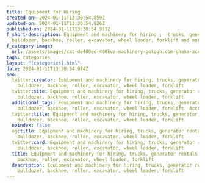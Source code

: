 ```yaml
---
title: Equipment for Hiring
created-on: 2024-01-11T13:30:54.859Z
updated-on: 2024-01-11T13:30:54.926Z
published-on: 2024-01-11T13:30:54.951Z
f_short-description: Equipment and machinery for hiring ;  trucks, generators,
  bulldozer, backhoe, roller, excavator, wheel loader, forklift and more.
f_category-image:
  url: /assets/images/cat-de400eo-400kva-machinery-gotogh.com-ghana-accra-hiring-renting-event-organizers-companies-churches.png
tags: categories
layout: "[categories].html"
date: 2024-01-11T13:30:54.974Z
seo:
  twitter:creator: Equipment and machinery for hiring, trucks, generator rentals,
    bulldozer, backhoe, roller, excavator, wheel loader, forklift
  twitter:site: Equipment and machinery for hiring, trucks, generator rentals,
    bulldozer, backhoe, roller, excavator, wheel loader, forklift
  additional_tags: Equipment and machinery for hiring, trucks, generator rentals,
    bulldozer, backhoe, roller, excavator, wheel loader, forklift. Accra Ghana.
  twitter:title: Equipment and machinery for hiring, trucks, generator rentals,
    bulldozer, backhoe, roller, excavator, wheel loader, forklift
  noindex: false
  og:title: Equipment and machinery for hiring, trucks, generator rentals,
    bulldozer, backhoe, roller, excavator, wheel loader, forklift
  twitter:card: Equipment and machinery for hiring, trucks, generator rentals,
    bulldozer, backhoe, roller, excavator, wheel loader, forklift
  title: Equipment and machinery for hiring, trucks, generator rentals, bulldozer,
    backhoe, roller, excavator, wheel loader, forklift
  description: Equipment and machinery for hiring, trucks, generator rentals,
    bulldozer, backhoe, roller, excavator, wheel loader, forklift
---
```

